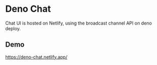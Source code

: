 # Deno Chat

Chat UI is hosted on Netlify, using the broadcast channel API on deno deploy.

## Demo

https://deno-chat.netlify.app/

